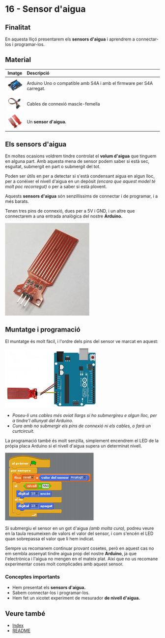 # 16 - Sensor d'aigua

## Finalitat

En aquesta lliçó presentarem els **sensors d'aigua** i aprendrem a
connectar-los i programar-los.

## Material

|                                Imatge                                | Descripció                                                           |
| :------------------------------------------------------------------: | :------------------------------------------------------------------- |
|    <img src="./../mat_img/mat_unor3.png" width="50" height="50">     | Arduino Uno o compatible amb S4A i amb el firmware per S4A carregat. |
|    <img src="./../mat_img/mat_dupont.png" width="50" height="50">    | Cables de connexió mascle-femella                                    |
| <img src="./../mat_img/mat_sensoraigua.jpeg" width="50" height="50"> | Un **sensor d'aigua.**                                               |

## Els sensors d'aigua

En moltes ocasions voldrem tindre controlat el **volum d'aigua** que tinguem en alguna part. Amb aquesta mena de sensor podem saber si està sec, esguitat, submergit en part o submergit del tot.

Poden ser útils en per a detectar si s'està condensant aigua en algun lloc, per a conéixer el nivell d'aigua en un depòsit _(encara que aquest model té molt poc recorregut)_ o per a saber si està plovent.

Aquests **sensors d'aigua** són senzillíssims de connectar i de programar, i a més barats.

Tenen tres pins de connexió, dues per a 5V i GND, i un altre que connectarem a una entrada analògica del nostre **Arduino.**

![Sensor d'aigua](Imatges/s4a_16_01.jpg)

## Muntatge i programació

El muntatge és molt fàcil, i l'ordre dels pins del sensor ve marcat en aquest:

![Muntatge](Imatges/s4a_16_02.jpg)

- _Poseu-li uns cables més aviat llargs si ho submergireu e algun lloc, per a tindre'l allunyat del Arduino._
- _Cura amb no submergir els pins de connexió ni els cables, o farà un curtcircuit._

La programació també és molt senzilla, simplement encendrem el LED de la pròpia placa Arduino si el nivell d'aigua supera un determinat nivell.

![Codi s4a16](Imatges/s4a_16_03.png)

Si submergiu el sensor en un got d'aigua _(amb molta cura),_ podreu veure en la taula resumeixen de valors el valor del sensor, i com s'encén el LED quan sobrepassa el valor que li hem indicat.

Sempre us recomanem continuar provant cosetes, però en aquest cas no em sembla assenyat tindre aigua prop del nostre **Arduino**, ja que l'electrònica i l'aigua no mengen en el mateix plat. Així que no us recomane experimentar coses molt complicades amb aquest sensor.

### Conceptes importants

- Hem presentat els **sensors d'aigua.**
- Sabem connectar-los i programar-los.
- Hem fet un xicotet experiment de mesurador **de nivell d'aigua.**

## Veure també

- [Index](../Index.md)
- [README](../README.md)
